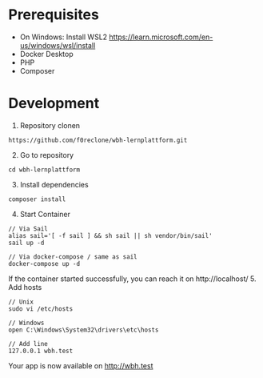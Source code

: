 # Prerequisites
- On Windows: Install WSL2 https://learn.microsoft.com/en-us/windows/wsl/install
- Docker Desktop
- PHP
- Composer

# Development

1. Repository clonen
```
https://github.com/f0reclone/wbh-lernplattform.git
```
2. Go to repository
```
cd wbh-lernplattform
```
3. Install dependencies
```
composer install
```
4. Start Container
```
// Via Sail
alias sail='[ -f sail ] && sh sail || sh vendor/bin/sail'
sail up -d

// Via docker-compose / same as sail
docker-compose up -d
```

If the container started successfully, you can reach it on http://localhost/
5. Add hosts
```
// Unix
sudo vi /etc/hosts

// Windows
open C:\Windows\System32\drivers\etc\hosts

// Add line
127.0.0.1 wbh.test
```

Your app is now available on http://wbh.test






